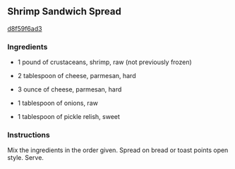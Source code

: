 ## Shrimp Sandwich Spread

[d8f59f6ad3](http://www.food.com/recipe/shrimp-sandwich-spread-107465)

### Ingredients

 - 1 pound of crustaceans, shrimp, raw (not previously frozen)

 - 2 tablespoon of cheese, parmesan, hard

 - 3 ounce of cheese, parmesan, hard

 - 1 tablespoon of onions, raw

 - 1 tablespoon of pickle relish, sweet

### Instructions

Mix the ingredients in the order given. Spread on bread or toast points open style. Serve.